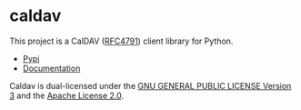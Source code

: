 # caldav

This project is a CalDAV ([RFC4791](http://www.ietf.org/rfc/rfc4791.txt)) client library for Python.

 * [Pypi](http://pypi.python.org/pypi/caldav)
 * [Documentation](http://packages.python.org/caldav)

Caldav is dual-licensed under the [GNU GENERAL PUBLIC LICENSE Version 3](COPYING.GPL) and the [Apache License 2.0](COPYING.APACHE).